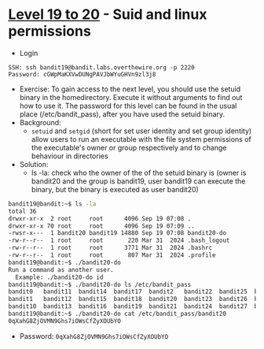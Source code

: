 # [Level 19 to 20](https://overthewire.org/wargames/bandit/bandit20.html) - Suid and linux permissions

- Login
```
SSH: ssh bandit19@bandit.labs.overthewire.org -p 2220
Password: cGWpMaKXVwDUNgPAVJbWYuGHVn9zl3j8
```
- Exercise: To gain access to the next level, you should use the setuid binary in the homedirectory. Execute it without arguments to find out how to use it. The password for this level can be found in the usual place (/etc/bandit_pass), after you have used the setuid binary.
- Background:
  - `setuid` and `setgid` (short for set user identity and set group identity) allow users to run an executable with the file system permissions of the executable's owner or group respectively and to change behaviour in directories
- Solution:
  - ls -la: check who the owner of the of the setuid binary is (owner is bandit20 and the group is bandit19, user bandit19 can execute the binary, but the binary is executed as user bandit20)
```bash
bandit19@bandit:~$ ls -la
total 36
drwxr-xr-x  2 root     root      4096 Sep 19 07:08 .
drwxr-xr-x 70 root     root      4096 Sep 19 07:09 ..
-rwsr-x---  1 bandit20 bandit19 14880 Sep 19 07:08 bandit20-do
-rw-r--r--  1 root     root       220 Mar 31  2024 .bash_logout
-rw-r--r--  1 root     root      3771 Mar 31  2024 .bashrc
-rw-r--r--  1 root     root       807 Mar 31  2024 .profile
bandit19@bandit:~$ ./bandit20-do 
Run a command as another user.
  Example: ./bandit20-do id
bandit19@bandit:~$ ./bandit20-do ls /etc/bandit_pass
bandit0   bandit11  bandit14  bandit17  bandit2   bandit22  bandit25  bandit28  bandit30  bandit33  bandit6  bandit9
bandit1   bandit12  bandit15  bandit18  bandit20  bandit23  bandit26  bandit29  bandit31  bandit4   bandit7
bandit10  bandit13  bandit16  bandit19  bandit21  bandit24  bandit27  bandit3   bandit32  bandit5   bandit8
bandit19@bandit:~$ ./bandit20-do cat /etc/bandit_pass/bandit20
0qXahG8ZjOVMN9Ghs7iOWsCfZyXOUbYO
```
- Password: `0qXahG8ZjOVMN9Ghs7iOWsCfZyXOUbYO`
